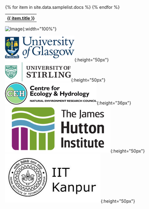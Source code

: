<section class="page-header">
<table style="width:100%">
<tr>
   {% for item in site.data.samplelist.docs %}
    <th>  <a class="btn" href="{{ item.url }}">{{ item.title }}</a> </th>
   {% endfor %}
</tr>
</table>
</section>

![Image](https://www.gla.ac.uk/media/Media_681177_smxx.jpg){:width="100%"} 

![alt-text-1](images/uog.png){:height="50px"}  ![alt-text-2](images/uos.png){:height="50px"}  ![alt-text-2](images/ceh.png){:height="36px"} ![alt-text-2](images/jhi.png){:height="50px"} ![alt-text-2](images/iitk.png){:height="50px"} 


